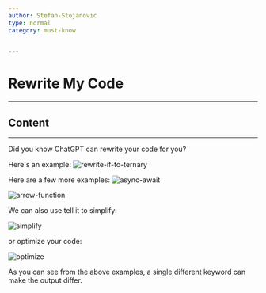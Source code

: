```yaml
---
author: Stefan-Stojanovic
type: normal
category: must-know
 

---
```


# Rewrite My Code

---

## Content

---

Did you know ChatGPT can rewrite your code for you?

Here's an example:
![rewrite-if-to-ternary](https://img.enkipro.com/791739511ff5db75c540cae627997ada.png)

Here are a few more examples:
![async-await](https://img.enkipro.com/718cbdb6bac3c1ff84cf4f3bee773dd7.png)

![arrow-function](https://img.enkipro.com/807d78d5cfe4d1f8bcf119f85d27fa81.png)

We can also use tell it to simplify: 

![simplify](https://img.enkipro.com/6be65969b4c4cb5dc99e4cdaca165595.png)

or optimize your code:

![optimize](https://img.enkipro.com/05e447877b60206db28838bc12402859.png)

As you can see from the above examples, a single different keyword can make the output differ.